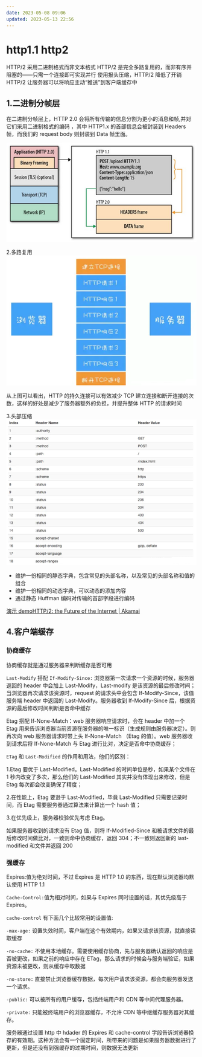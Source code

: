 ```yaml
---
date: 2023-05-08 09:06
updated: 2023-05-13 22:56
---
```

# http1.1 http2

HTTP/2 采用二进制格式而非文本格式
HTTP/2 是完全多路复用的，而非有序并阻塞的——只需一个连接即可实现并行
使用报头压缩，HTTP/2 降低了开销
HTTP/2 让服务器可以将响应主动“推送”到客户端缓存中

## 1.二进制分帧层

在二进制分帧层上，HTTP 2.0 会将所有传输的信息分割为更小的消息和帧,并对它们采用二进制格式的编码 ，其中 HTTP1.x 的首部信息会被封装到 Headers 帧，而我们的 request body 则封装到 Data 帧里面。

![](./images/image-2023-01-26_17-41-06-767-07.a-http1.1和http2.png)

2.多路复用
![](./images/image-2023-01-26_17-41-43-846-07.a-http1.1和http2.png)

从上图可以看出，HTTP 的持久连接可以有效减少 TCP 建立连接和断开连接的次数，这样的好处是减少了服务器额外的负担，并提升整体 HTTP 的请求时间

3.头部压缩
![](./images/image-2023-01-26_17-43-09-882-07.a-http1.1和http2.png)

- 维护一份相同的静态字典，包含常见的头部名称，以及常见的头部名称和值的组合
- 维护一份相同的动态字典，可以动态的添加内容
- 通过静态 Huffman 编码对传输的首部字段进行编码

[演示 demoHTTP/2: the Future of the Internet | Akamai](https://http2.akamai.com/demo "演示demoHTTP/2: the Future of the Internet | Akamai")

## 4.客户端缓存

### 协商缓存

协商缓存就是通过服务器来判断缓存是否可用

`Last-Modify` 搭配 `If-Modify-Since:` 浏览器第一次请求一个资源的时候，服务器返回的 header 中会加上 Last-Modify，Last-modify 是该资源的最后修改时间；当浏览器再次请求该资源时，request 的请求头中会包含 If-Modify-Since，该值服务端 header 中返回的 Last-Modify。服务器收到 If-Modify-Since 后，根据资源的最后修改时间判断是否命中缓存

Etag 搭配 If-None-Match：web 服务器响应请求时，会在 header 中加一个 Etag 用来告诉浏览器当前资源在服务器的唯一标识（生成规则由服务器决定）。则再次向 web 服务器请求时带上头 If-None-Match （Etag 的值）。web 服务器收到请求后将 If-None-Match 与 Etag 进行比对，决定是否命中协商缓存；

`ETag` 和 `Last-Modified` 的作用和用法，他们的区别：

1.Etag 要优于 Last-Modified。Last-Modified 的时间单位是秒，如果某个文件在 1 秒内改变了多次，那么他们的 Last-Modified 其实并没有体现出来修改，但是 Etag 每次都会改变确保了精度；

2.在性能上，Etag 要逊于 Last-Modified，毕竟 Last-Modified 只需要记录时间，而 Etag 需要服务器通过算法来计算出一个 hash 值；

3.在优先级上，服务器校验优先考虑 Etag。

如果服务器收到的请求没有 Etag 值，则将 If-Modified-Since 和被请求文件的最后修改时间做比对，一致则命中协商缓存，返回 304；不一致则返回新的 last-modified 和文件并返回 200

### 强缓存

Expires:值为绝对时间，不过 Expires 是 HTTP 1.0 的东西，现在默认浏览器均默认使用 HTTP 1.1

`Cache-Control:`值为相对时间，如果与 Expires 同时设置的话，其优先级高于 Expires。

`cache-control` 有下面几个比较常用的设置值:

`-max-age:` 设置失效时间，客户端在这个有效期内，如果又请求该资源，就直接读取缓存

`-no-cache:` 不使用本地缓存。需要使用缓存协商，先与服务器确认返回的响应是否被更改，如果之前的响应中存在 ETag，那么请求的时候会与服务端验证，如果资源未被更改，则从缓存中取数据

`-no-store:` 直接禁止浏览器缓存数据，每次用户请求该资源，都会向服务器发送一个请求。

`-public:` 可以被所有的用户缓存，包括终端用户和 CDN 等中间代理服务器。

`-private:` 只能被终端用户的浏览器缓存，不允许 CDN 等中继缓存服务器对其缓存。

服务器通过设置 http 中 hdader 的 Expires 和 cache-control 字段告诉浏览器换存的有效期。这种方法会有一个固定时间，所带来的问题是如果服务器数据进行了更新，但是还没有到强缓存的过期时间，则数据无法更新
